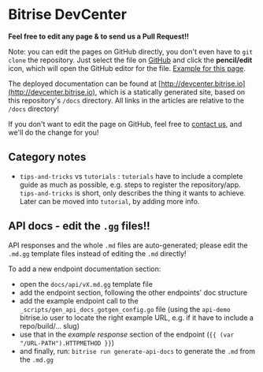 # Bitrise DevCenter

**Feel free to edit any page & to send us a Pull Request!!**

Note: you can edit the pages on GitHub directly,
you don't even have to `git clone` the repository.
Just select the file on [GitHub](https://github.com/bitrise-io/devcenter)
and click the **pencil/edit** icon,
which will open the GitHub editor for the file.
[Example for this page](https://github.com/bitrise-io/devcenter/edit/master/README.md).

The deployed documentation can be found at [http://devcenter.bitrise.io](http://devcenter.bitrise.io), which is a statically generated site, based on this repository's `/docs` directory. All links in the articles are relative to the `/docs` directory!

If you don't want to edit the page on GitHub,
feel free to [contact us](https://www.bitrise.io/contact),
and we'll do the change for you!

## Category notes

- `tips-and-tricks` vs `tutorials` : `tutorials` have to include a complete guide as much as possible,
  e.g. steps to register the repository/app. `tips-and-tricks` is short, only describes the thing it
  wants to achieve. Later can be moved into `tutorial`, by adding more info.


## API docs - edit the `.gg` files!!

API responses and the whole `.md` files are auto-generated;
please edit the `.md.gg` template files instead of editing the `.md` directly!

To add a new endpoint documentation section:

- open the `docs/api/vX.md.gg` template file
- add the endpoint section, following the other endpoints' doc structure
- add the example endpoint call to the `_scripts/gen_api_docs_gotgen_config.go` file (using the `api-demo`
  bitrise.io user to locate the right example URL, e.g. if it have to include a repo/build/... slug)
- use that in the _example response_ section of the endpoint (`{{ (var "/URL-PATH").HTTPMETHOD }}`)
- and finally, run: `bitrise run generate-api-docs` to generate the `.md` from the `.md.gg`
